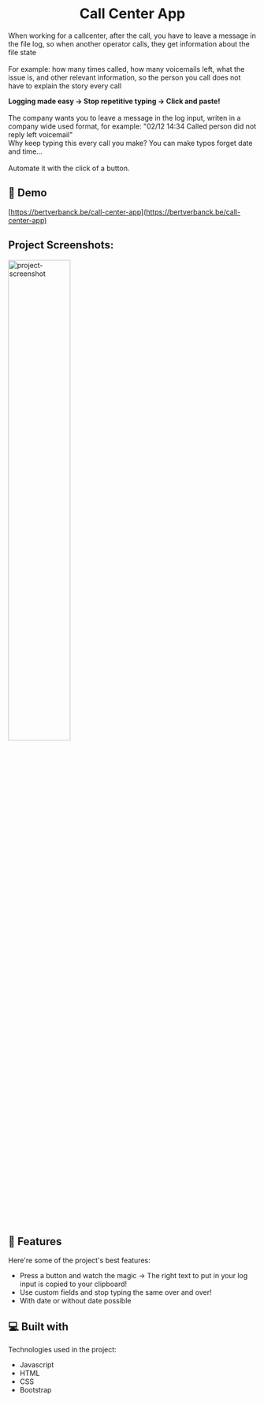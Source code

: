 <h1 align="center" id="title">Call Center App</h1>

<p>When working for a callcenter, after the call, you have to leave a message in the file log, so when another operator calls, they get information about the file state<br><br>
 For example: how many times called, how many voicemails left, what the issue is, and other relevant information, so the person you call does not have to explain the story every call</p>

<p id="description"><b>Logging made easy -&gt; Stop repetitive typing -&gt; Click and paste!</b><br><br>The company wants you to leave a message in the log input, writen in a company wide used format, for example: "02/12 14:34 Called person did not reply left voicemail"<br> Why keep typing this every call you make? You can make typos forget date and time... <br><br>Automate it with the click of a button.</p>

<p>

<h2>🚀 Demo</h2>

[https://bertverbanck.be/call-center-app](https://bertverbanck.be/call-center-app)

<h2>Project Screenshots:</h2>

<img src="https://bertverbanck.be/img/projects/corona.png" alt="project-screenshot" width="50%">

  
  
<h2>🧐 Features</h2>

Here're some of the project's best features:

*   Press a button and watch the magic -> The right text to put in your log input is copied to your clipboard!
*   Use custom fields and stop typing the same over and over!
*   With date or without date possible

  
  
<h2>💻 Built with</h2>

Technologies used in the project:

*   Javascript
*   HTML
*   CSS
*   Bootstrap
